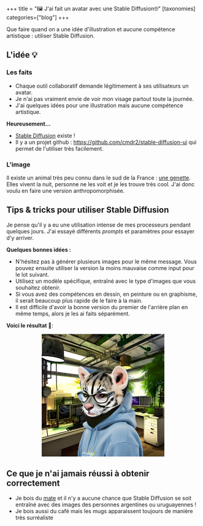 +++
title = "🖼️ J'ai fait un avatar avec une Stable Diffusion🤓"
[taxonomies]
categories=["blog"]
+++

Que faire quand on a une idée d'illustration et aucune compétence artistique : utiliser Stable Diffusion.

<!-- more -->

## L'idée 💡

### Les faits

- Chaque outil collaboratif demande légitimement à ses utilisateurs un avatar.
- Je n'ai pas vraiment envie de voir mon visage partout toute la journée.
- J'ai quelques idées pour une illustration mais aucune compétence artistique.

__Heureusement...__

- [Stable Diffusion](https://en.wikipedia.org/wiki/Stable_Diffusion) existe !
- Il y a un projet github : <https://github.com/cmdr2/stable-diffusion-ui> qui permet de l'utiliser très facilement.

### L'image

Il existe un animal très peu connu dans le sud de la France : [une genette](https://fr.wikipedia.org/wiki/Genetta). Elles vivent la nuit, personne ne les voit et je les trouve très cool. J'ai donc voulu en faire une version anthropomorphisée.

## Tips & tricks pour utiliser Stable Diffusion

Je pense qu'il y a eu une utilisation intense de mes processeurs pendant quelques jours. J'ai essayé différents _prompts_ et paramètres pour essayer d'y arriver.

__Quelques bonnes idées :__

- N'hésitez pas à générer plusieurs images pour le même message. Vous pouvez ensuite utiliser la version la moins mauvaise comme input pour le lot suivant.
- Utilisez un modèle spécifique, entraîné avec le type d'images que vous souhaitez obtenir.
- Si vous avez des compétences en dessin, en peinture ou en graphisme, il serait beaucoup plus rapide de le faire à la main.
- Il est difficile d'avoir la bonne version du premier de l'arrière plan en même temps, alors je les ai faits séparément.

__Voici le résultat 🎉__:

<p align="center">
    <img alt="Avatar en Stable Diffusion" src="/images/avatar-stable-diffusion.jpeg" width="320">
</p>

## Ce que je n'ai jamais réussi à obtenir correctement

- Je bois du [mate](https://fr.wikipedia.org/wiki/Mat%C3%A9) et il n'y a aucune chance que Stable Diffusion se soit entraîné avec des images des personnes argentines ou uruguayennes !
- Je bois aussi du café mais les mugs apparaissent toujours de manière très surréaliste
